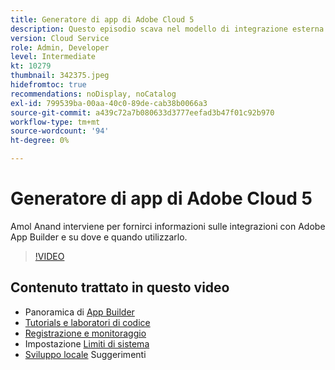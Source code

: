 ```yaml
---
title: Generatore di app di Adobe Cloud 5
description: Questo episodio scava nel modello di integrazione esterna che utilizza Adobe App Builder
version: Cloud Service
role: Admin, Developer
level: Intermediate
kt: 10279
thumbnail: 342375.jpeg
hidefromtoc: true
recommendations: noDisplay, noCatalog
exl-id: 799539ba-00aa-40c0-89de-cab38b0066a3
source-git-commit: a439c72a7b080633d3777eefad3b47f01c92b970
workflow-type: tm+mt
source-wordcount: '94'
ht-degree: 0%

---
```


# Generatore di app di Adobe Cloud 5

Amol Anand interviene per fornirci informazioni sulle integrazioni con Adobe App Builder e su dove e quando utilizzarlo.

>[!VIDEO](https://video.tv.adobe.com/v/342375?quality=12&learn=on)

## Contenuto trattato in questo video

+ Panoramica di [App Builder](https://developer.adobe.com/app-builder/docs/overview/)
+ [Tutorials e laboratori di codice](https://developer.adobe.com/app-builder/docs/resources/)
+ [Registrazione e monitoraggio](https://adobedocs.github.io/adobeio-runtime/guides/logging_monitoring.html#retrieving-activations-for-blocking-successful-calls)
+ Impostazione [Limiti di sistema](https://adobedocs.github.io/adobeio-runtime/guides/system_settings.html)
+ [Sviluppo locale](https://developer.adobe.com/app-builder/docs/resources/debugging/) Suggerimenti
